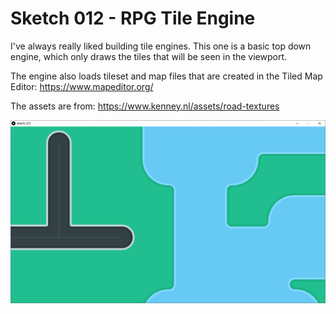 # Sketch 012 - RPG Tile Engine
   I've always really liked building tile engines.  This one is a basic top down engine, which only draws the tiles that will be seen in the viewport.
   
   The engine also loads tileset and map files that are created in the Tiled Map Editor: https://www.mapeditor.org/
   
   The assets are from: https://www.kenney.nl/assets/road-textures
   
   

![Screenshot of the Sketch, A tile map of roads, grass, and water.](https://github.com/loyalj/processing-sketches/blob/master/sketch_012/screenshot.png?raw=true "sketch_012 Screenshot")
